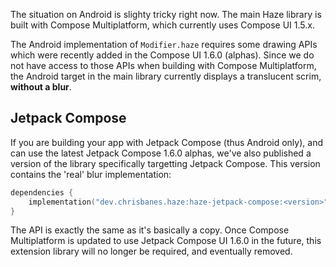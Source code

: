 The situation on Android is slighty tricky right now. The main Haze library is built with Compose Multiplatform, which currently uses Compose UI 1.5.x. 

The Android implementation of `Modifier.haze` requires some drawing APIs which were recently added in the Compose UI 1.6.0 (alphas). Since we do not have access to those APIs when building with Compose Multiplatform, the Android target in the main library currently displays a translucent scrim, **without a blur**.

## Jetpack Compose

If you are building your app with Jetpack Compose (thus Android only), and can use the latest Jetpack Compose 1.6.0 alphas, we've also published a version of the library specifically targetting Jetpack Compose. This version contains the 'real' blur implementation:

```kotlin
dependencies {
    implementation("dev.chrisbanes.haze:haze-jetpack-compose:<version>")
}
```

The API is exactly the same as it's basically a copy. Once Compose Multiplatform is updated to use Jetpack Compose UI 1.6.0 in the future, this extension library will no longer be required, and eventually removed.